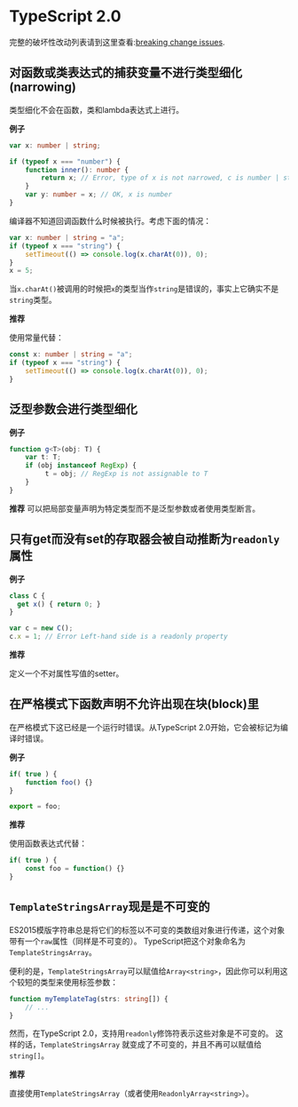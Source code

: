 # TypeScript 2.0

完整的破坏性改动列表请到这里查看:[breaking change issues](https://github.com/Microsoft/TypeScript/issues?q=is%3Aissue+milestone%3A%22TypeScript+2.0%22+label%3A%22Breaking+Change%22+is%3Aclosed).

## 对函数或类表达式的捕获变量不进行类型细化(narrowing)

类型细化不会在函数，类和lambda表达式上进行。

**例子**

```ts
var x: number | string;

if (typeof x === "number") {
    function inner(): number {
        return x; // Error, type of x is not narrowed, c is number | string
    }
    var y: number = x; // OK, x is number
}
```

编译器不知道回调函数什么时候被执行。考虑下面的情况：

```ts
var x: number | string = "a";
if (typeof x === "string") {
    setTimeout(() => console.log(x.charAt(0)), 0);
}
x = 5;
```

当`x.charAt()`被调用的时候把`x`的类型当作`string`是错误的，事实上它确实不是`string`类型。

**推荐**

使用常量代替：

```typescript
const x: number | string = "a";
if (typeof x === "string") {
    setTimeout(() => console.log(x.charAt(0)), 0);
}
```

## 泛型参数会进行类型细化

**例子**

```ts
function g<T>(obj: T) {
    var t: T;
    if (obj instanceof RegExp) {
         t = obj; // RegExp is not assignable to T
    }
}
```

**推荐**
可以把局部变量声明为特定类型而不是泛型参数或者使用类型断言。

## 只有get而没有set的存取器会被自动推断为`readonly`属性

**例子**

```ts
class C {
  get x() { return 0; }
}

var c = new C();
c.x = 1; // Error Left-hand side is a readonly property
```

**推荐**

定义一个不对属性写值的setter。

## 在严格模式下函数声明不允许出现在块(block)里

在严格模式下这已经是一个运行时错误。从TypeScript 2.0开始，它会被标记为编译时错误。

**例子**

```ts
if( true ) {
    function foo() {}
}

export = foo;
```

**推荐**

使用函数表达式代替：

```ts
if( true ) {
    const foo = function() {}
}
```

## `TemplateStringsArray`现是是不可变的

ES2015模版字符串总是将它们的标签以不可变的类数组对象进行传递，这个对象带有一个`raw`属性（同样是不可变的）。
TypeScript把这个对象命名为`TemplateStringsArray`。

便利的是，`TemplateStringsArray`可以赋值给`Array<string>`，因此你可以利用这个较短的类型来使用标签参数：

```ts
function myTemplateTag(strs: string[]) {
    // ...
}
```

然而，在TypeScript 2.0，支持用`readonly`修饰符表示这些对象是不可变的。
这样的话，`TemplateStringsArray` 就变成了不可变的，并且不再可以赋值给`string[]`。

**推荐**

直接使用`TemplateStringsArray`（或者使用`ReadonlyArray<string>`）。
